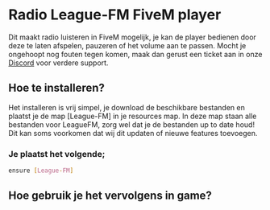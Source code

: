 # Radio League-FM FiveM player
Dit maakt radio luisteren in FiveM mogelijk, je kan de player bedienen door deze te laten afspelen, pauzeren of het volume aan te passen.
Mocht je ongehoopt nog fouten tegen komen, maak dan gerust een ticket aan in onze [Discord](https://discord.gg/league-fm-521025926322978827) voor verdere support.

## Hoe te installeren?
Het installeren is vrij simpel, je download de beschikbare bestanden en plaatst je de map [League-FM] in je resources map.
In deze map staan alle bestanden voor LeagueFM, zorg wel dat je de bestanden up to date houd!
Dit kan soms voorkomen dat wij dit updaten of nieuwe features toevoegen.

### Je plaatst het volgende;
```bash
ensure [League-FM]
```

## Hoe gebruik je het vervolgens in game?
